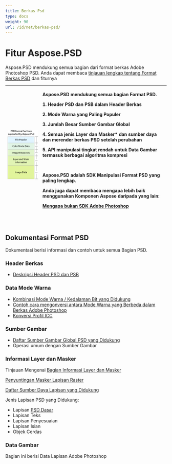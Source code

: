 ```yaml
---
title: Berkas Psd
type: docs
weight: 90
url: /id/net/berkas-psd/
---
```


# **Fitur Aspose.PSD**
Aspose.PSD mendukung semua bagian dari format berkas Adobe Photoshop PSD. Anda dapat membaca [tinjauan lengkap tentang Format Berkas PSD](/id/psd/net/tinjauan-format-psd/) dan fiturnya



|![todo:image_alt_text](psd-file_1.png)|<p>Aspose.PSD mendukung semua bagian Format PSD.</p><p>1. Header PSD dan PSB dalam Header Berkas</p><p>2. Mode Warna yang Paling Populer</p><p>3. Jumlah Besar Sumber Gambar Global</p><p>4. Semua jenis Layer dan Masker* dan sumber daya dan merender berkas PSD setelah perubahan</p><p>5. API manipulasi tingkat rendah untuk Data Gambar termasuk berbagai algoritma kompresi</p><p> </p><p>Aspose.PSD adalah SDK Manipulasi Format PSD yang paling lengkap.</p><p>Anda juga dapat membaca mengapa lebih baik menggunakan Komponen Aspose daripada yang lain:</p><p>[Mengapa bukan SDK Adobe Photoshop](/id/psd/net/mengapa-bukan-sdk-adobe-photoshop-html/)</p><p> </p>| 
| :- | :- | 
## **Dokumentasi Format PSD**
Dokumentasi berisi informasi dan contoh untuk semua Bagian PSD.
### **Header Berkas**
- [Deskripsi Header PSD dan PSB](/id/psd/net/header-berkas-psd-dan-psb/)
### **Data Mode Warna**
- [Kombinasi Mode Warna / Kedalaman Bit yang Didukung](/id/psd/net/kombinasi-mode-warna-dan-kedalaman-bit-yang-didukung-di-psd/)
- [Contoh cara mengonversi antara Mode Warna yang Berbeda dalam Berkas Adobe Photoshop](/id/psd/net/psd-mengonversi-antara-mode-warna-yang-berbeda/)
- [Konversi Profil ICC](https://docs.aspose.com/display/psdjava/Ruang+Warna+Konversi+untuk+JPEG+melalui+Profil+ICC)
### **Sumber Gambar**
- [Daftar Sumber Gambar Global PSD yang Didukung](/id/psd/net/daftar-sumber-gambar-global-psd-yang-didukung/)
- Operasi umum dengan Sumber Gambar
### **Informasi Layer dan Masker**
Tinjauan Mengenai [Bagian Informasi Layer dan Masker](/id/psd/net/bagian-informasi-lapisan-dan-masker-html/)

[Penyuntingan Masker Lapisan Raster](/id/psd/net/penyuntingan-masker-lapisan-raster-di-berkas-psd-via-api/)

[Daftar Sumber Daya Lapisan yang Didukung](/id/psd/net/daftar-sumber-daya-lapisan-psd-yang-didukung/)

Jenis Lapisan PSD yang Didukung:
   
- Lapisan [PSD Dasar](/id/psd/net/lapisan-psd/)
- Lapisan Teks
- Lapisan Penyesuaian
- Lapisan Isian
- Objek Cerdas
### **Data Gambar**
Bagian ini berisi Data Lapisan Adobe Photoshop
